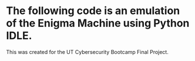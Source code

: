 # The following code is an emulation of the Enigma Machine using Python IDLE. 

This was created for the UT Cybersecurity Bootcamp Final Project. 

